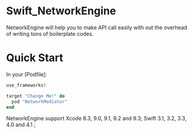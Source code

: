 # Swift_NetworkEngine
NetworkEngine will help you to make API call easily with out the overhead of writing tons of boilerplate codes.
# Quick Start

In your [Podfile]:

```ruby
use_frameworks!

target "Change Me!" do
  pod "NetworkMediator"
end
```

NetworkEngine support Xcode 8.3, 9.0, 9.1, 9.2 and 9.3; Swift 3.1,
3.2, 3.3, 4.0 and 4.1 ;
